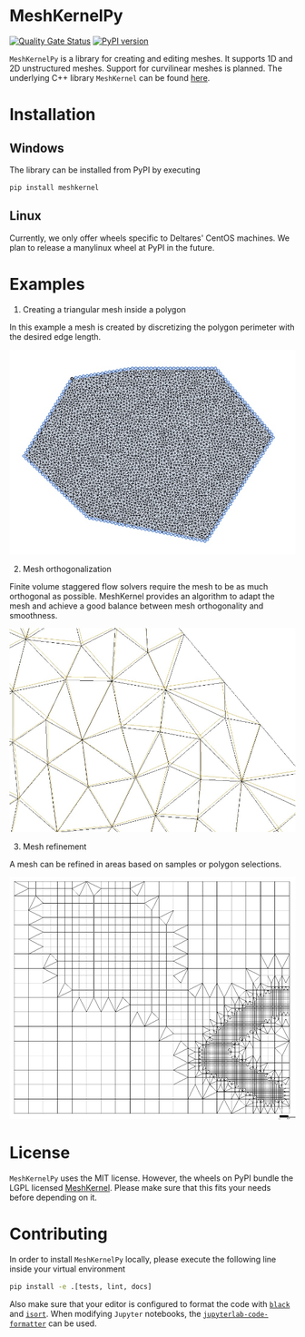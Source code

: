 # MeshKernelPy

[![Quality Gate Status](https://sonarcloud.io/api/project_badges/measure?project=Deltares_MeshKernelPy&metric=alert_status)](https://sonarcloud.io/dashboard?id=Deltares_MeshKernelPy)
[![PyPI version](https://badge.fury.io/py/meshkernel.svg)](https://badge.fury.io/py/meshkernel)

`MeshKernelPy` is a library for creating and editing meshes.
It supports 1D and 2D unstructured meshes.
Support for curvilinear meshes is planned.
The underlying C++ library `MeshKernel` can be found [here](https://github.com/Deltares/MeshKernel).

# Installation

## Windows

The library can be installed from PyPI by executing

```bash
pip install meshkernel
```

## Linux

Currently, we only offer wheels specific to Deltares' CentOS machines.
We plan to release a manylinux wheel at PyPI in the future. 

# Examples

1. Creating a triangular mesh inside a polygon

In this example a mesh is created by discretizing the polygon perimeter with the desired edge length.

![](docs/images/TriangularMeshInPolygon.jpg)

2. Mesh orthogonalization

Finite volume staggered flow solvers require the mesh to be as much orthogonal as possible. 
MeshKernel provides an algorithm to adapt the mesh and achieve a good balance between mesh orthogonality and smoothness.

![](docs/images/MeshOrthogonalization.jpg)

3. Mesh refinement

A mesh can be refined in areas based on samples or polygon selections. 

![](docs/images/GridRefinement.jpg)

# License

`MeshKernelPy` uses the MIT license.
However, the wheels on PyPI bundle the LGPL licensed [MeshKernel](https://github.com/Deltares/MeshKernel).
Please make sure that this fits your needs before depending on it.


# Contributing

In order to install `MeshKernelPy` locally, please execute the following line inside your virtual environment

```bash
pip install -e .[tests, lint, docs]
```

Also make sure that your editor is configured to format the code with [`black`](https://black.readthedocs.io/en/stable/) and [`isort`](https://pycqa.github.io/isort/).
When modifying `Jupyter` notebooks, the [`jupyterlab-code-formatter`](https://jupyterlab-code-formatter.readthedocs.io/en/latest/installation.html) can be used.
